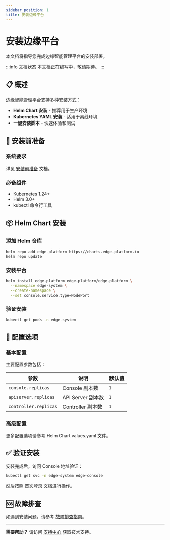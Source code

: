 ```yaml
---
sidebar_position: 1
title: 安装边缘平台
---
```


# 安装边缘平台

本文档将指导您完成边缘智能管理平台的安装部署。

:::info 文档状态
本文档正在编写中，敬请期待。
:::

## 📋 概述

边缘智能管理平台支持多种安装方式：

- **Helm Chart 安装** - 推荐用于生产环境
- **Kubernetes YAML 安装** - 适用于离线环境
- **一键安装脚本** - 快速体验和测试

## 🎯 安装前准备

### 系统要求

详见 [安装前准备](../quick-start/prerequisites.md) 文档。

### 必备组件

- Kubernetes 1.24+
- Helm 3.0+
- kubectl 命令行工具

## 📦 Helm Chart 安装

### 添加 Helm 仓库

```bash
helm repo add edge-platform https://charts.edge-platform.io
helm repo update
```

### 安装平台

```bash
helm install edge-platform edge-platform/edge-platform \
  --namespace edge-system \
  --create-namespace \
  --set console.service.type=NodePort
```

### 验证安装

```bash
kubectl get pods -n edge-system
```

## 🔧 配置选项

### 基本配置

主要配置参数包括：

| 参数 | 说明 | 默认值 |
|------|------|--------|
| `console.replicas` | Console 副本数 | `1` |
| `apiserver.replicas` | API Server 副本数 | `1` |
| `controller.replicas` | Controller 副本数 | `1` |

### 高级配置

更多配置选项请参考 Helm Chart values.yaml 文件。

## ✅ 验证安装

安装完成后，访问 Console 地址验证：

```bash
kubectl get svc -n edge-system edge-console
```

然后按照 [首次登录](../quick-start/first-login.md) 文档进行操作。

## 🆘 故障排查

如遇到安装问题，请参考 [故障排查指南](./troubleshooting.md)。

---

**需要帮助？** 请访问 [支持中心](../reference/support.md) 获取技术支持。
